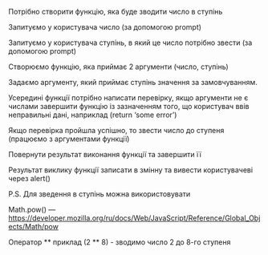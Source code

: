 Потрібно створити функцію, яка буде зводити число в ступінь

Запитуємо у користувача число (за допомогою prompt)

Запитуємо у користувача ступінь, в який це число потрібно звести (за допомогою prompt)

Створюємо функцію, яка приймає 2 аргументи (число, ступінь)

Задаємо аргументу, який приймає ступінь значення за замовчуванням.

Усередині функції потрібно написати перевірку, якщо аргументи не є числами завершити функцію із зазначенням того, що користувач ввів неправильні дані, наприклад (return ‘some error’)

Якщо перевірка пройшла успішно, то звести число до ступеня (працюємо з аргументами функції)

Повернути результат виконання функції та завершити її

Результат виклику функції записати в змінну та вивести користувачеві через alert()

P.S. Для зведення в ступінь можна використовувати

Math.pow() — https://developer.mozilla.org/ru/docs/Web/JavaScript/Reference/Global_Objects/Math/pow

Оператор ** приклад (2 ** 8) - зводимо число 2 до 8-го ступеня
